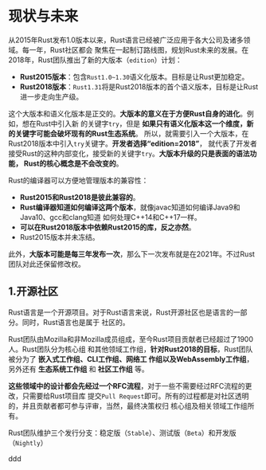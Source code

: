 现状与未来
================================================================================
从2015年Rust发布1.0版本以来，Rust语言已经被广泛应用于各大公司及诸多领域。每一年，Rust社区都会
聚焦在一起制订路线图，规划Rust未来的发展。在2018年，Rust团队推出了新的大版本（`edition`）计划：
+ **Rust2015版本**：包含`Rust1.0~1.30`语义化版本。目标是让Rust更加稳定。
+ **Rust2018版本**：`Rust1.31`将是Rust2018版本的首个语义版本，目标是让Rust进一步走向生产级。

这个大版本和语义化版本是正交的。**大版本的意义在于方便Rust自身的进化**。例如，想在Rust中引入新
的关键字`try`，但是 **如果只有语义化版本这一个维度，新的关键字可能会破坏现有的Rust生态系统**。
所以，就需要引入一个大版本，在Rust2018版本中引入`try`关键字。**开发者选择“edition=2018”**，
就代表了开发者接受Rust的这种内部变化，接受新的关键字`try`。**大版本升级的只是表面的语法功能，
Rust的核心概念是不会改变的**。

Rust的编译器可以方便地管理版本的兼容性：
+ **Rust2015和Rust2018是彼此兼容的**。
+ **Rust编译器知道如何编译这两个版本**，就像javac知道如何编译Java9和Java10、gcc和clang知道
如何处理C++14和C++17一样。
+ **可以在Rust2018版本中依赖Rust2015的库，反之亦然**。
+ Rust2015版本并未冻结。

此外，**大版本可能是每三年发布一次**，那么下一次发布就是在2021年。不过Rust团队对此还保留修改权。

## 1.开源社区
Rust语言是一个开源项目。对于Rust语言来说，Rust开源社区也是语言的一部分。同时，Rust语言也是属于
社区的。

Rust团队由Mozilla和非Mozilla成员组成，至今Rust项目贡献者已经超过了1900人。Rust团队分为核心组
和其他领域工作组，**针对Rust2018的目标**，Rust团队被分为了 **嵌入式工作组、CLI工作组、网络工
作组以及WebAssembly工作组**，另外还有 **生态系统工作组** 和 **社区工作组** 等。

**这些领域中的设计都会先经过一个RFC流程**，对于一些不需要经过RFC流程的更改，只需要给Rust项目库
提交`Pull Request`即可。所有的过程都是对社区透明的，并且贡献者都可参与评审，当然，最终决策权归
核心组及相关领域工作组所有。

Rust团队维护三个发行分支：稳定版（`Stable`）、测试版（`Beta`）和开发版（`Nightly`）






































ddd
